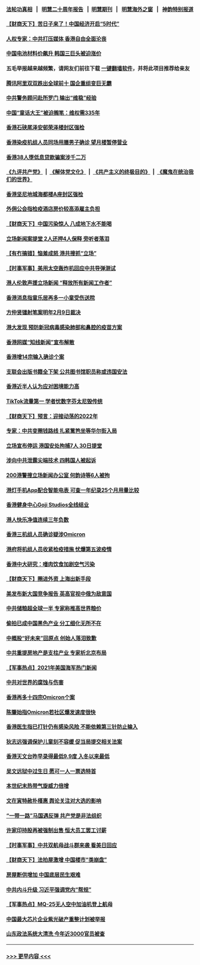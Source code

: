 #### [法轮功真相](https://github.com/gfw-breaker/truth/blob/master/README.md?t=0) &nbsp;&nbsp;|&nbsp;&nbsp; [明慧二十周年报告](https://github.com/gfw-breaker/mh-reports/blob/master/README.md?t=0) &nbsp;&nbsp;|&nbsp;&nbsp;[明慧期刊](https://github.com/gfw-breaker/mh-qikan) &nbsp;&nbsp;|&nbsp;&nbsp; [明慧海外之窗](https://github.com/gfw-breaker/mh-news/blob/master/README.md?t=0) &nbsp;&nbsp;|&nbsp;&nbsp; [神韵特别报道](https://github.com/gfw-breaker/mh-news/blob/master/shenyun.md?t=0)
#### [【财商天下】苦日子来了！中国经济开启“5时代”](../pages/nsc415/n13473136.md?t=01011950) 
#### [人权专家：中共打压媒体 香港自由全面沦丧](../pages/nsc415/n13471950.md?t=01011950) 
#### [中国电池材料价飙升 韩国三巨头被迫涨价](../pages/nsc415/n13472964.md?t=01011950) 
#### 五毛举报越来越频繁，请网友们前往下载 [一键翻墙软件](https://github.com/gfw-breaker/ssr-accounts)，并将此项目推荐给亲友
#### [腾讯阿里双双跌出全球前十 国企重组变巨无霸](../pages/nsc415/n13472929.md?t=01011950) 
#### [中共警务顾问赴所罗门 输出“维稳”经验](../pages/nsc415/n13472863.md?t=01011950) 
#### [中国“童话大王”被迫搁笔：维权需335年](../pages/nsc415/n13472655.md?t=01011950) 
#### [香港石硖尾泽安邨荣泽楼封区强检](../pages/nsc415/n13470917.md?t=01011950) 
#### [香港染疫机组人员同场用膳男子确诊 望月楼暂停营业](../pages/nsc415/n13470878.md?t=01011950) 
#### [香港38人堕低息贷款骗案涉千二万](../pages/nsc415/n13470854.md?t=01011950) 
#### [《九评共产党》](https://github.com/begood0513/9ping.md/blob/master/README.md) &nbsp;|&nbsp; [《解体党文化》](../../../../jtdwh.md/blob/master/README.md)  &nbsp;|&nbsp; [《共产主义的终极目的》](../../../../gczydzjmd.md/blob/master/README.md) &nbsp;|&nbsp; [《魔鬼在统治我们的世界》](../../../../mgztzwmdsj.md/blob/master/README.md) 
#### [香港坚尼地城海都楼A座封区强检](../pages/nsc415/n13470857.md?t=01011950) 
#### [外佣公会指检疫酒店房价较高添雇主负担](../pages/nsc415/n13470850.md?t=01011950) 
#### [【财商天下】中国污染惊人 八成地下水不能喝](../pages/nsc415/n13470147.md?t=01011950) 
#### [立场新闻案提堂 2人还押4人保释 旁听者落泪](../pages/nsc415/n13470268.md?t=01011950) 
#### [【有冇搞错】恼羞成怒 港共搜抓“立场”](../pages/nsc415/n13467507.md?t=01011950) 
#### [【时事军事】美用太空轰炸机回应中共导弹测试](../pages/nsc415/n13468438.md?t=01011950) 
#### [港人伦敦声援立场新闻 “释放所有新闻工作者”](../pages/nsc415/n13467874.md?t=01011950) 
#### [香港消息指童乐居再多一小童受伤送院](../pages/nsc415/n13467908.md?t=01011950) 
#### [方仲贤镭射笔案明年2月9日裁决](../pages/nsc415/n13467913.md?t=01011950) 
#### [港大发现 预防新冠病毒感染肺部和鼻腔的疫苗方案](../pages/nsc415/n13467876.md?t=01011950) 
#### [香港网媒“知线新闻”宣布解散](../pages/nsc415/n13467879.md?t=01011950) 
#### [香港增14宗输入确诊个案](../pages/nsc415/n13467848.md?t=01011950) 
#### [支联会出版书籍全下架 公共图书馆职员称或违国安法](../pages/nsc415/n13467830.md?t=01011950) 
#### [香港近半人认为应对困境能力高](../pages/nsc415/n13467810.md?t=01011950) 
#### [TikTok流量第一 学者忧数字芬太尼毁传统](../pages/nsc415/n13467739.md?t=01011950) 
#### [【财商天下】预言：迎接动荡的2022年](../pages/nsc415/n13467453.md?t=01011950) 
#### [专家：中共变圈钱路线 扎紧篱笆坐等华尔街入局](../pages/nsc415/n13467541.md?t=01011950) 
#### [立场宣布停运 港国安处拘捕7人 30日提堂](../pages/nsc415/n13467296.md?t=01011950) 
#### [涉向中共泄露尖端技术 四韩国人被起诉](../pages/nsc415/n13467308.md?t=01011950) 
#### [200港警搜立场新闻办公室 何韵诗等6人被拘](../pages/nsc415/n13465617.md?t=01011950) 
#### [港灯手机App配合智能电表 可查一年纪录25个月用量比较](../pages/nsc415/n13465559.md?t=01011950) 
#### [香港健身中心Goji Studios全线结业](../pages/nsc415/n13465509.md?t=01011950) 
#### [港人快乐净值连续三年负数](../pages/nsc415/n13465514.md?t=01011950) 
#### [香港三机组人员确诊疑涉Omicron](../pages/nsc415/n13465499.md?t=01011950) 
#### [港府将机组人员收紧检疫措施 忧爆第五波疫情](../pages/nsc415/n13465493.md?t=01011950) 
#### [香港中大研究：嗜肉饮食加剧空气污染](../pages/nsc415/n13465484.md?t=01011950) 
#### [【财商天下】圈进外资 上海出新手段](../pages/nsc415/n13465004.md?t=01011950) 
#### [美发布新大国竞争报告 英高官视中俄为敌意国](../pages/nsc415/n13465224.md?t=01011950) 
#### [中共储粮超全球一半 专家称推高世界粮价](../pages/nsc415/n13465182.md?t=01011950) 
#### [偷拍已成中国黑色产业 分工细化无所不在](../pages/nsc415/n13464903.md?t=01011950) 
#### [中概股“好未来”回原点 创始人落泪致歉](../pages/nsc415/n13464863.md?t=01011950) 
#### [中共重提房地产是支柱产业 专家析北京布局](../pages/nsc415/n13464812.md?t=01011950) 
#### [【军事热点】2021年美国海军热门新闻](../pages/nsc415/n13463108.md?t=01011950) 
#### [中共对世界的腐蚀与伤害](../pages/nsc415/n13463833.md?t=01011950) 
#### [香港再多十四宗Omicron个案](../pages/nsc415/n13463383.md?t=01011950) 
#### [陈肇始指Omicron若社区爆发速度很快](../pages/nsc415/n13463384.md?t=01011950) 
#### [香港医生指已打针仍有感染风险 不能依赖第三针防止输入](../pages/nsc415/n13463369.md?t=01011950) 
#### [狄志远强调保护儿童刻不容缓 促当局提交相关法案](../pages/nsc415/n13463363.md?t=01011950) 
#### [香港天文台昨早录得最低9.9度 入冬以来最低](../pages/nsc415/n13463360.md?t=01011950) 
#### [吴文远狱中过生日 愿可一人一票选特首](../pages/nsc415/n13463355.md?t=01011950) 
#### [本世纪末热带气旋威力倍增](../pages/nsc415/n13463340.md?t=01011950) 
#### [文在寅特赦朴槿惠 舆论关注对大选的影响](../pages/nsc415/n13461595.md?t=01011950) 
#### [“一带一路”马国遇反弹 共产党是非法组织](../pages/nsc415/n13461514.md?t=01011950) 
#### [许家印持股再被强制出售 恒大员工罢工讨薪](../pages/nsc415/n13461373.md?t=01011950) 
#### [【时事军事】中共双航母战斗群来袭 看美日回应](../pages/nsc415/n13459510.md?t=01011950) 
#### [【财商天下】法拍屋激增 中国楼市“类崩盘”](../pages/nsc415/n13459502.md?t=01011950) 
#### [房屋断供增加 中国底层民生艰难](../pages/nsc415/n13459475.md?t=01011950) 
#### [中共内斗升级 习近平强调党内“帮规”](../pages/nsc415/n13459430.md?t=01011950) 
#### [【军事热点】MQ-25无人空中加油机登上航母](../pages/nsc415/n13458471.md?t=01011950) 
#### [中国最大芯片企业紫光破产重整计划被举报](../pages/nsc415/n13458835.md?t=01011950) 
#### [山东政法系统大清洗 今年近3000官员被查](../pages/nsc415/n13458775.md?t=01011950) 

----
#### [ >>> 更早内容 <<< ](../indexes/nsc415-earlier.md)
